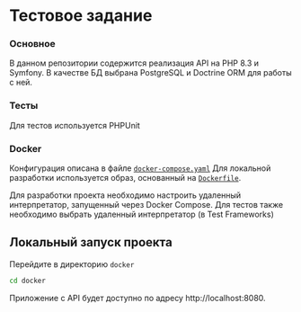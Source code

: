 # Тестовое задание

### Основное
В данном репозитории содержится реализация API на PHP 8.3 и Symfony. В качестве БД выбрана PostgreSQL и Doctrine ORM для работы с ней.

### Тесты
Для тестов используется PHPUnit

### Docker

Конфигурация описана в файле [`docker-compose.yaml`](./docker/docker-compose.yaml)
Для локальной разработки используется образ, основанный на [`Dockerfile`](./docker/php/Dockerfile).

Для разработки проекта необходимо настроить удаленный интерпретатор, запущенный через Docker Compose. Для тестов также необходимо выбрать удаленный интерпретатор (в Test Frameworks)

## Локальный запуск проекта 
Перейдите в директорию `docker`

```bash
cd docker
```

Приложение с API будет доступно по адресу http://localhost:8080.

